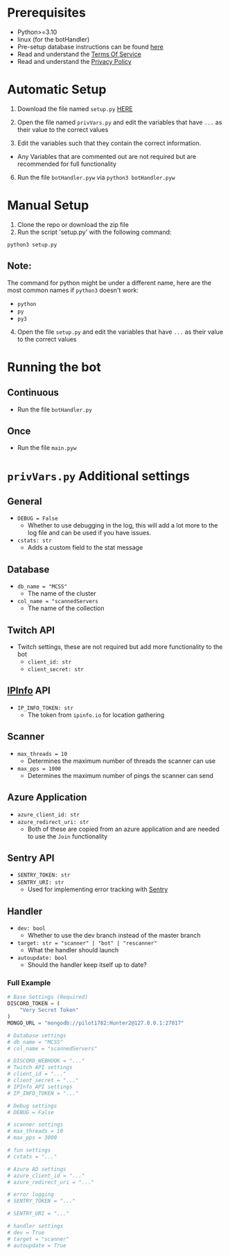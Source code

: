 # Prerequisites

* Python>=3.10
* linux (for the botHandler)
* Pre-setup database instructions can be found [here](database_setup.md)
* Read and understand the [Terms Of Service](https://github.com/MCServerScout/Discord-Bot/blob/master/TOS.md)
* Read and understand the [Privacy Policy](https://github.com/MCServerScout/Discord-Bot/blob/master/PRIVACY.md)

# Automatic Setup

1. Download the file
   named `setup.py` [HERE](https://raw.githubusercontent.com/MCServerScout/Discord-Bot/dev-builds/setup.py)

4. Open the file named `privVars.py` and edit the variables that have `...` as their value to the correct values

5. Edit the variables such that they contain the correct information.

- Any Variables that are commented out are not required but are recommended for full functionality

6. Run the file `botHandler.pyw` via `python3 botHandler.pyw`

# Manual Setup

1. Clone the repo or download the zip file
2. Run the script 'setup.py' with the following command:

```shell
python3 setup.py
```

## Note:

The command for python might be under a different name, here are the most common names if `python3` doesn't work:

- `python`
- `py`
- `py3`

4. Open the file `setup.py` and edit the variables that have `...` as their value to the correct values

# Running the bot

## Continuous

* Run the file `botHandler.py`

## Once

* Run the file `main.pyw`

# `privVars.py` Additional settings

## General

* `DEBUG = False`
  * Whether to use debugging in the log, this will add a lot more to the log file and can be used if you have issues.
* `cstats: str`
  * Adds a custom field to the stat message

## Database

* `db_name = "MCSS"`
  * The name of the cluster
* `col_name = "scannedServers`
  * The name of the collection

## Twitch API

* Twitch settings, these are not required but add more functionality to the bot
  * `client_id: str`
  * `client_secret: str`

## [IPInfo](https://ipinfo.io) API

* `IP_INFO_TOKEN: str`
  * The token from `ipinfo.io` for location gathering

## Scanner

* `max_threads = 10`
  * Determines the maximum number of threads the scanner can use
* `max_pps = 1000`
  * Determines the maximum number of pings the scanner can send

## Azure Application

* `azure_client_id: str`
* `azure_redirect_uri: str`
  * Both of these are copied from an azure application and are needed to use the `Join` functionality

## Sentry API

* `SENTRY_TOKEN: str`
* `SENTRY_URI: str`
  * Used for implementing error tracking with [Sentry](https://sentry.io)

## Handler

* `dev: bool`
  * Whether to use the dev branch instead of the master branch
* `target: str = "scanner" | "bot" | "rescanner"`
  * What the handler should launch
* `autoupdate: bool`
  * Should the handler keep itself up to date?

### Full Example

```python
# Base Settings (Required)
DISCORD_TOKEN = (
    "Very Secret Token"
)
MONGO_URL = "mongodb://pilot1782:Hunter2@127.0.0.1:27017"

# Database settings
# db_name = "MCSS"
# col_name = "scannedServers"

# DISCORD_WEBHOOK = "..."
# Twitch API settings
# client_id = "..."
# client_secret = "..."
# IPInfo API settings
# IP_INFO_TOKEN = "..."

# Debug settings
# DEBUG = False

# scanner settings
# max_threads = 10
# max_pps = 3000

# fun settings
# cstats = "..."

# Azure AD settings
# azure_client_id = "..."
# azure_redirect_uri = "..."

# error logging
# SENTRY_TOKEN = "..."

# SENTRY_URI = "..."

# handler settings
# dev = True
# target = "scanner"
# autoupdate = True
```